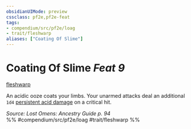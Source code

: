 ```yaml
---
obsidianUIMode: preview
cssclass: pf2e,pf2e-feat
tags:
- compendium/src/pf2e/loag
- trait/fleshwarp
aliases: ["Coating Of Slime"]
---
```

# Coating Of Slime  *Feat 9*  
[fleshwarp](/rules/traits/fleshwarp-loag.md)  


An acidic ooze coats your limbs. Your unarmed attacks deal an additional `1d4` [persistent acid damage](/rules/conditions.md#Persistent%20Damage) on a critical hit.

*Source: Lost Omens: Ancestry Guide p. 94*  
%% #compendium/src/pf2e/loag #trait/fleshwarp %%